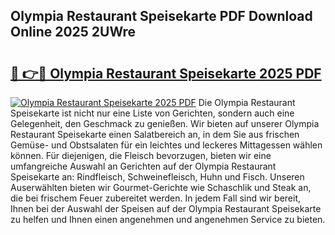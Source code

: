 ## Olympia Restaurant Speisekarte PDF Download Online 2025 2UWre

# <h2><a href="http://gcdh4w7.nevu.top/?p=Olympia+Restaurant+Speisekarte">🔗 👉🔴 Olympia Restaurant Speisekarte 2025 PDF</a></h2>

[![Olympia Restaurant Speisekarte 2025 PDF](https://i.imgur.com/dBaPXMq.png)](http://gcdh4w7.nevu.top/?p=Olympia+Restaurant+Speisekarte)
Die Olympia Restaurant Speisekarte ist nicht nur eine Liste von Gerichten, sondern auch eine Gelegenheit, den Geschmack zu genießen. Wir bieten auf unserer Olympia Restaurant Speisekarte einen Salatbereich an, in dem Sie aus frischen Gemüse- und Obstsalaten für ein leichtes und leckeres Mittagessen wählen können. Für diejenigen, die Fleisch bevorzugen, bieten wir eine umfangreiche Auswahl an Gerichten auf der Olympia Restaurant Speisekarte an: Rindfleisch, Schweinefleisch, Huhn und Fisch. Unseren Auserwählten bieten wir Gourmet-Gerichte wie Schaschlik und Steak an, die bei frischem Feuer zubereitet werden. In jedem Fall sind wir bereit, Ihnen bei der Auswahl der Speisen auf der Olympia Restaurant Speisekarte zu helfen und Ihnen einen angenehmen und angenehmen Service zu bieten.
